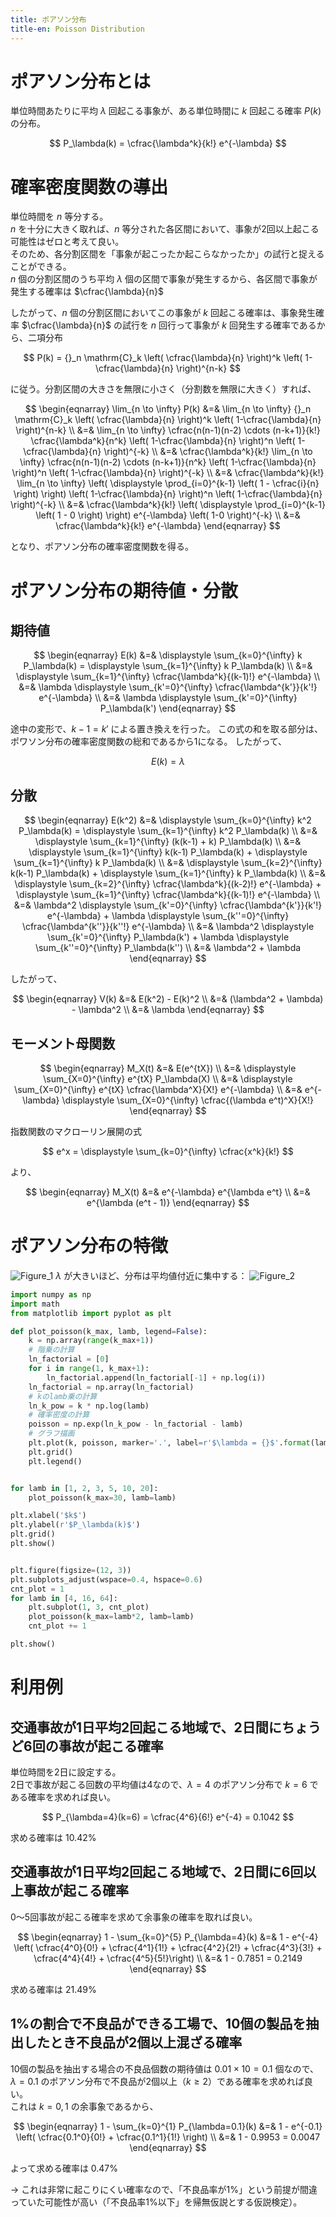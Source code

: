 ```yaml
---
title: ポアソン分布
title-en: Poisson Distribution
---
```


# ポアソン分布とは

単位時間あたりに平均 $\lambda$ 回起こる事象が、ある単位時間に $k$ 回起こる確率 $P(k)$ の分布。

$$
P_\lambda(k) = \cfrac{\lambda^k}{k!} e^{-\lambda}
$$

# 確率密度関数の導出

単位時間を $n$ 等分する。  
$n$ を十分に大きく取れば、$n$ 等分された各区間において、事象が2回以上起こる可能性はゼロと考えて良い。  
そのため、各分割区間を「事象が起こったか起こらなかったか」の試行と捉えることができる。  
$n$ 個の分割区間のうち平均 $\lambda$ 個の区間で事象が発生するから、各区間で事象が発生する確率は $\cfrac{\lambda}{n}$

したがって、$n$ 個の分割区間においてこの事象が $k$ 回起こる確率は、事象発生確率 $\cfrac{\lambda}{n}$ の試行を $n$ 回行って事象が $k$ 回発生する確率であるから、二項分布

$$
P(k) = {}_n \mathrm{C}_k \left( \cfrac{\lambda}{n} \right)^k \left( 1-\cfrac{\lambda}{n} \right)^{n-k}
$$

に従う。分割区間の大きさを無限に小さく（分割数を無限に大きく）すれば、

$$
\begin{eqnarray}
	\lim_{n \to \infty} P(k)
	&=&
	\lim_{n \to \infty}
	{}_n \mathrm{C}_k
	\left( \cfrac{\lambda}{n} \right)^k
	\left( 1-\cfrac{\lambda}{n} \right)^{n-k}
	\\ &=&
	\lim_{n \to \infty}
	\cfrac{n(n-1)(n-2) \cdots (n-k+1)}{k!} \cfrac{\lambda^k}{n^k}
	\left( 1-\cfrac{\lambda}{n} \right)^n
	\left( 1-\cfrac{\lambda}{n} \right)^{-k}
	\\ &=&
	\cfrac{\lambda^k}{k!}
	\lim_{n \to \infty}
	\cfrac{n(n-1)(n-2) \cdots (n-k+1)}{n^k}
	\left( 1-\cfrac{\lambda}{n} \right)^n
	\left( 1-\cfrac{\lambda}{n} \right)^{-k}
	\\ &=&
	\cfrac{\lambda^k}{k!}
	\lim_{n \to \infty}
	\left(
		\displaystyle \prod_{i=0}^{k-1} \left( 1 - \cfrac{i}{n} \right)
	\right)
	\left( 1-\cfrac{\lambda}{n} \right)^n
	\left( 1-\cfrac{\lambda}{n} \right)^{-k}
	\\ &=&
	\cfrac{\lambda^k}{k!}
	\left(
		\displaystyle \prod_{i=0}^{k-1} \left( 1 - 0 \right)
	\right)
	e^{-\lambda}
	\left( 1-0 \right)^{-k}
	\\ &=&
	\cfrac{\lambda^k}{k!} e^{-\lambda}
\end{eqnarray}
$$

となり、ポアソン分布の確率密度関数を得る。

# ポアソン分布の期待値・分散

## 期待値

$$
\begin{eqnarray}
	E(k) &=& \displaystyle \sum_{k=0}^{\infty} k P_\lambda(k) =
	\displaystyle \sum_{k=1}^{\infty} k P_\lambda(k)
	\\ &=&
	\displaystyle \sum_{k=1}^{\infty}
	\cfrac{\lambda^k}{(k-1)!} e^{-\lambda}
	\\ &=&
	\lambda \displaystyle \sum_{k'=0}^{\infty}
	\cfrac{\lambda^{k'}}{k'!} e^{-\lambda}
	\\ &=&
	\lambda \displaystyle \sum_{k'=0}^{\infty}
	P_\lambda(k')
\end{eqnarray}
$$

途中の変形で、$k - 1 = k'$ による置き換えを行った。
この式の和を取る部分は、ポワソン分布の確率密度関数の総和であるから1になる。
したがって、

$$
E(k) = \lambda
$$

## 分散

$$
\begin{eqnarray}
	E(k^2) &=& \displaystyle \sum_{k=0}^{\infty} k^2 P_\lambda(k) =
	\displaystyle \sum_{k=1}^{\infty} k^2 P_\lambda(k)
	\\ &=&
	\displaystyle \sum_{k=1}^{\infty} (k(k-1) + k) P_\lambda(k)
	\\ &=&
	\displaystyle \sum_{k=1}^{\infty} k(k-1) P_\lambda(k) +
	\displaystyle \sum_{k=1}^{\infty} k P_\lambda(k)
	\\ &=&
	\displaystyle \sum_{k=2}^{\infty} k(k-1) P_\lambda(k) +
	\displaystyle \sum_{k=1}^{\infty} k P_\lambda(k)
	\\ &=&
	\displaystyle \sum_{k=2}^{\infty} \cfrac{\lambda^k}{(k-2)!} e^{-\lambda} +
	\displaystyle \sum_{k=1}^{\infty} \cfrac{\lambda^k}{(k-1)!} e^{-\lambda}
	\\ &=&
	\lambda^2 \displaystyle \sum_{k'=0}^{\infty} \cfrac{\lambda^{k'}}{k'!} e^{-\lambda} +
	\lambda \displaystyle \sum_{k''=0}^{\infty} \cfrac{\lambda^{k''}}{k''!} e^{-\lambda}
	\\ &=&
	\lambda^2 \displaystyle \sum_{k'=0}^{\infty} P_\lambda(k') +
	\lambda \displaystyle \sum_{k''=0}^{\infty} P_\lambda(k'')
	\\ &=&
	\lambda^2 + \lambda
\end{eqnarray}
$$

したがって、

$$
\begin{eqnarray}
	V(k) &=& E(k^2) - E(k)^2
	\\ &=&
	(\lambda^2 + \lambda) - \lambda^2
	\\ &=&
	\lambda
\end{eqnarray}
$$

## モーメント母関数

$$
\begin{eqnarray}
	M_X(t) &=& E(e^{tX})
	\\ &=&
	\displaystyle \sum_{X=0}^{\infty}
	e^{tX} P_\lambda(X)
	\\ &=&
	\displaystyle \sum_{X=0}^{\infty}
	e^{tX} \cfrac{\lambda^X}{X!} e^{-\lambda}
	\\ &=&
	e^{-\lambda} \displaystyle \sum_{X=0}^{\infty}
	\cfrac{(\lambda e^t)^X}{X!}
\end{eqnarray}
$$

指数関数のマクローリン展開の式

$$
e^x = \displaystyle \sum_{k=0}^{\infty} \cfrac{x^k}{k!}
$$

より、

$$
\begin{eqnarray}
	M_X(t) &=&
	e^{-\lambda} e^{\lambda e^t}
	\\ &=&
	e^{\lambda (e^t - 1)}
\end{eqnarray}
$$


# ポアソン分布の特徴

![Figure_1](https://user-images.githubusercontent.com/13412823/212444395-f678b225-1caf-467a-b001-09b5884f93d1.png)
$\lambda$ が大きいほど、分布は平均値付近に集中する：
![Figure_2](https://user-images.githubusercontent.com/13412823/212444401-814855e9-f922-44bd-ba08-6aeebc413729.png)


```python
import numpy as np
import math
from matplotlib import pyplot as plt

def plot_poisson(k_max, lamb, legend=False):
	k = np.array(range(k_max+1))
	# 階乗の計算
	ln_factorial = [0]
	for i in range(1, k_max+1):
		ln_factorial.append(ln_factorial[-1] + np.log(i))
	ln_factorial = np.array(ln_factorial)
	# kのlamb乗の計算
	ln_k_pow = k * np.log(lamb)
	# 確率密度の計算
	poisson = np.exp(ln_k_pow - ln_factorial - lamb)
	# グラフ描画
	plt.plot(k, poisson, marker='.', label=r'$\lambda = {}$'.format(lamb))
	plt.grid()
	plt.legend()


for lamb in [1, 2, 3, 5, 10, 20]:
	plot_poisson(k_max=30, lamb=lamb)

plt.xlabel('$k$')
plt.ylabel(r'$P_\lambda(k)$')
plt.grid()
plt.show()


plt.figure(figsize=(12, 3))
plt.subplots_adjust(wspace=0.4, hspace=0.6)
cnt_plot = 1
for lamb in [4, 16, 64]:
	plt.subplot(1, 3, cnt_plot)
	plot_poisson(k_max=lamb*2, lamb=lamb)
	cnt_plot += 1

plt.show()
```

# 利用例

## 交通事故が1日平均2回起こる地域で、2日間にちょうど6回の事故が起こる確率

単位時間を2日に設定する。  
2日で事故が起こる回数の平均値は4なので、$\lambda=4$ のポアソン分布で $k=6$ である確率を求めれば良い。

$$
P_{\lambda=4}(k=6) = \cfrac{4^6}{6!} e^{-4} = 0.1042
$$

求める確率は 10.42%

## 交通事故が1日平均2回起こる地域で、2日間に6回以上事故が起こる確率

0〜5回事故が起こる確率を求めて余事象の確率を取れば良い。

$$
\begin{eqnarray}
	1 - \sum_{k=0}^{5}
	P_{\lambda=4}(k)
	&=&
	1 - e^{-4} \left( \cfrac{4^0}{0!} + \cfrac{4^1}{1!} + \cfrac{4^2}{2!} + \cfrac{4^3}{3!} + \cfrac{4^4}{4!} + \cfrac{4^5}{5!}\right)
	\\ &=&
	1 - 0.7851 = 0.2149
\end{eqnarray}
$$

求める確率は 21.49%

## 1%の割合で不良品ができる工場で、10個の製品を抽出したとき不良品が2個以上混ざる確率

10個の製品を抽出する場合の不良品個数の期待値は $0.01 \times 10 = 0.1$ 個なので、$\lambda=0.1$ のポアソン分布で不良品が2個以上（$k \ge 2$）である確率を求めれば良い。  
これは $k=0,1$ の余事象であるから、

$$
\begin{eqnarray}
	1 - \sum_{k=0}^{1} P_{\lambda=0.1}(k)
	&=&
	1 - e^{-0.1} \left( \cfrac{0.1^0}{0!} + \cfrac{0.1^1}{1!} \right)
	\\ &=&
	1 - 0.9953 = 0.0047
\end{eqnarray}
$$

よって求める確率は 0.47%

→ これは非常に起こりにくい確率なので、「不良品率が1%」という前提が間違っていた可能性が高い（「不良品率1%以下」を帰無仮説とする仮説検定）。
